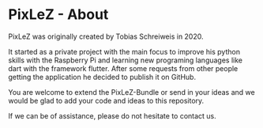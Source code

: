 # PixLeZ - About

PixLeZ was originally created by Tobias Schreiweis in 2020.  

It started as a private project with the main focus to improve his python skills with the Raspberry Pi and learning new programing languages like dart with the framework flutter. After some requests from other people getting the application he decided to publish it on GitHub.

You are welcome to extend the PixLeZ-Bundle or send in your ideas and we would be glad to add your code and ideas to this repository.

If we can be of assistance, please do not hesitate to contact us.